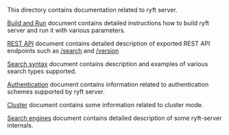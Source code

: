 This directory contains documentation related to ryft server.

[Build and Run](./buildandrun.md) document contains detailed instructions
how to build ryft server and run it with various parameters.

[REST API](./restapi.md) document contains detailed description of exported
REST API endpoints such as [/search](./restapi.md#search)
and [/version](./restapi.md#version)

[Search syntax](./search/README.md) document contains description and
examples  of various search types supported.

[Authentication](./auth.md) document contains information
related to authentication schemes supported by ryft server.

[Cluster](./cluster.md) document contains some information
related to cluster mode.

[Search engines](./search/engine.md) document contains detailed description
of some ryft-server internals.
